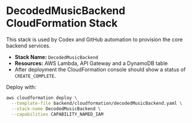 # DecodedMusicBackend CloudFormation Stack

This stack is used by Codex and GitHub automation to provision the core backend services.

- **Stack Name:** `DecodedMusicBackend`
- **Resources:** AWS Lambda, API Gateway and a DynamoDB table
- After deployment the CloudFormation console should show a status of `CREATE_COMPLETE`.

Deploy with:

```bash
aws cloudformation deploy \
  --template-file backend/cloudformation/decodedMusicBackend.yaml \
  --stack-name DecodedMusicBackend \
  --capabilities CAPABILITY_NAMED_IAM
```
